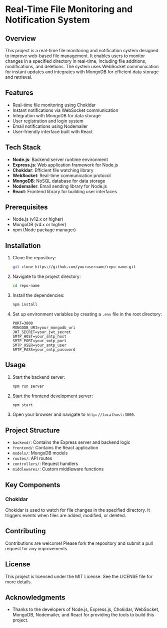 # Real-Time File Monitoring and Notification System




## Overview
This project is a real-time file monitoring and notification system designed to improve web-based file management. It enables users to monitor changes in a specified directory in real-time, including file additions, modifications, and deletions. The system uses WebSocket communication for instant updates and integrates with MongoDB for efficient data storage and retrieval.

## Features
- Real-time file monitoring using Chokidar
- Instant notifications via WebSocket communication
- Integration with MongoDB for data storage
- User registration and login system
- Email notifications using Nodemailer
- User-friendly interface built with React

## Tech Stack
- **Node.js**: Backend server runtime environment
- **Express.js**: Web application framework for Node.js
- **Chokidar**: Efficient file watching library
- **WebSocket**: Real-time communication protocol
- **MongoDB**: NoSQL database for data storage
- **Nodemailer**: Email sending library for Node.js
- **React**: Frontend library for building user interfaces

## Prerequisites
- Node.js (v12.x or higher)
- MongoDB (v4.x or higher)
- npm (Node package manager)

## Installation
1. Clone the repository:
   ```bash
   git clone https://github.com/yourusername/repo-name.git
   ```
2. Navigate to the project directory:
   ```bash
   cd repo-name
   ```
3. Install the dependencies:
   ```bash
   npm install
   ```
4. Set up environment variables by creating a `.env` file in the root directory:
   ```env
   PORT=3000
   MONGODB_URI=your_mongodb_uri
   JWT_SECRET=your_jwt_secret
   SMTP_HOST=your_smtp_host
   SMTP_PORT=your_smtp_port
   SMTP_USER=your_smtp_user
   SMTP_PASS=your_smtp_password
   ```

## Usage
1. Start the backend server:
   ```bash
   npm run server
   ```
2. Start the frontend development server:
   ```bash
   npm start
   ```
3. Open your browser and navigate to `http://localhost:3000`.

## Project Structure
- `backend/`: Contains the Express server and backend logic
- `frontend/`: Contains the React application
- `models/`: MongoDB models
- `routes/`: API routes
- `controllers/`: Request handlers
- `middlewares/`: Custom middleware functions

## Key Components
### Chokidar
Chokidar is used to watch for file changes in the specified directory. It triggers events when files are added, modified, or deleted.


## Contributing
Contributions are welcome! Please fork the repository and submit a pull request for any improvements.

## License
This project is licensed under the MIT License. See the LICENSE file for more details.

## Acknowledgments
- Thanks to the developers of Node.js, Express.js, Chokidar, WebSocket, MongoDB, Nodemailer, and React for providing the tools to build this project.
